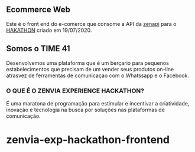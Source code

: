 ## Ecommerce Web

Este é o front end do e-comerce que consome a API da [zenapi](https://zenapi.zenvia.com/) para o [HAKATHON](https://zenapi.zenvia.com/zex_hackathon) criado em 19/07/2020.

## Somos o TIME 41
Desenvolvemos uma plataforma que é um berçario para pequenos estabelecimentos que precisam de um vender seus produtos on-line atrasvez de ferramentas de comunicaçao com o Whatssapp e o Facebook.

### O QUE É O ZENVIA EXPERIENCE HACKATHON?

É uma maratona de programação para estimular e incentivar a criatividade, inovação e tecnologia na busca por soluções nas plataformas de comunicação.
# zenvia-exp-hackathon-frontend
